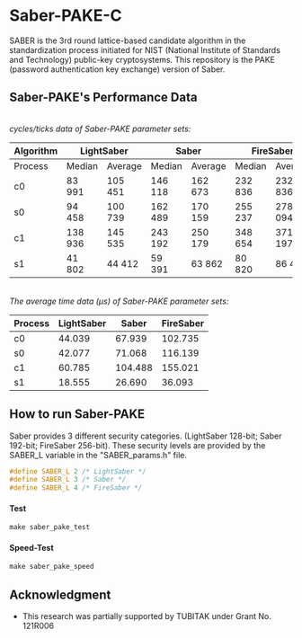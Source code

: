# Saber-PAKE-C
SABER is the 3rd round lattice-based candidate algorithm in the standardization process initiated for NIST (National Institute of Standards and Technology) public-key cryptosystems. This repository is the PAKE (password authentication key exchange) version of Saber. 

## Saber-PAKE's Performance Data
<br/>
<i>cycles/ticks data of Saber-PAKE parameter sets:</i>
<table>
<thead>
  <tr>
    <th>Algorithm</th>
    <th colspan="2">LightSaber</th>
    <th colspan="2">Saber</th>
    <th colspan="2">FireSaber</th>
  </tr>
</thead>
<tbody>
  <tr>
    <td>Process</td>
    <td>Median</td>
    <td>Average</td>
    <td>Median</td>
    <td>Average</td>
    <td>Median</td>
    <td>Average</td>
  </tr>
  <tr>
    <td>c0</td>
    <td>83 991</td>
    <td>105 451</td>
    <td>146 118</td>
    <td>162 673</td>
    <td>232 836</td>
    <td>232 836</td>
  </tr>
  <tr>
    <td>s0</td>
    <td>94 458</td>
    <td>100 739</td>
    <td>162 489</td>
    <td>170 159</td>
    <td>255 237</td>
    <td>278 094</td>
  </tr>
  <tr>
    <td>c1</td>
    <td>138 936</td>
    <td>145 535</td>
    <td>243 192</td>
    <td>250 179</td>
    <td>348 654</td>
    <td>371 197</td>
  </tr>
  <tr>
    <td>s1</td>
    <td>41 802</td>
    <td>44 412</td>
    <td>59 391</td>
    <td>63 862</td>
    <td>80 820</td>
    <td>86 409</td>
  </tr>
</tbody>
</table>

<br/>
<i>The average time data (µs) of Saber-PAKE parameter sets:</i>
<table>
<thead>
  <tr>
    <th>Process</th>
    <th>LightSaber</th>
    <th>Saber</th>
    <th>FireSaber</th>
  </tr>
</thead>
<tbody>
  <tr>
    <td>c0</td>
    <td>44.039</td>
    <td>67.939</td>
    <td>102.735</td>
  </tr>
  <tr>
    <td>s0</td>
    <td>42.077</td>
    <td>71.068</td>
    <td>116.139</td>
  </tr>
  <tr>
    <td>c1</td>
    <td>60.785</td>
    <td>104.488</td>
    <td>155.021</td>
  </tr>
  <tr>
    <td>s1</td>
    <td>18.555</td>
    <td>26.690</td>
    <td>36.093</td>
  </tr>
</tbody>
</table>


## How to run Saber-PAKE
Saber provides 3 different security categories. (LightSaber 128-bit; Saber 192-bit; FireSaber 256-bit). These security levels are provided by the SABER_L variable in the "SABER_params.h" file.

```c
#define SABER_L 2 /* LightSaber */
#define SABER_L 3 /* Saber */
#define SABER_L 4 /* FireSaber */
```

#### Test

```c
make saber_pake_test
```


#### Speed-Test

```c
make saber_pake_speed
```


## Acknowledgment

- This research was partially supported by TUBITAK under Grant No. 121R006
